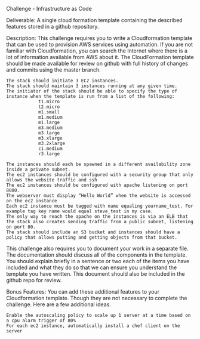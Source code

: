 Challenge - Infrastructure as Code

Deliverable:
A single cloud formation template containing the described features stored in a github repository.  

Description:
This challenge requires you to write a Cloudformation template that can be used to provision AWS services using automation. If you are not familiar with Cloudformation, you can search the Internet where there is a lot of information available from AWS about it. The CloudFormation template should be made available for review on github with full history of changes and commits using the master branch. 

    The stack should initiate 3 EC2 instances. 
    The stack should maintain 3 instances running at any given time. 
    The initiator of the stack should be able to specify the type of instance when the template is run from a list of the following:
                t1.micro
                t2.micro
                m1.small
                m1.medium
                m1.large
                m3.medium
                m3.large
                m3.xlarge
                m3.2xlarge
                c1.medium
                r3.large

    The instances should each be spawned in a different availability zone inside a private subnet. 
    The ec2 instances should be configured with a security group that only allows the website traffic and ssh
    The ec2 instances should be configured with apache listening on port 8080. 
    The webserver must display “Hello World” when the website is accessed on the ec2 instance
    Each ec2 instance must be tagged with name equaling yourname_test. For example tag key name would equal steve_test in my case. 
    The only way to reach the apache on the instances is via an ELB that the stack also creates sending traffic from a public subnet, listening on port 80.
    The stack should include an S3 bucket and instances should have a policy that allows putting and getting objects from that bucket.

This challenge also requires you to document your work in a separate file. The documentation should discuss all of the components in the template. You should explain briefly in a sentence or two each of the items you have included and what they do so that we can ensure you understand the template you have written. This document should also be included in the github repo for review. 

Bonus Features:
You can add these additional features to your Cloudformation template. Though they are not necessary to complete the challenge. Here are a few additional ideas.

    Enable the autoscaling policy to scale up 1 server at a time based on a cpu alarm trigger of 80%
    For each ec2 instance, automatically install a chef client on the server
